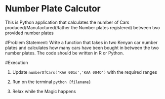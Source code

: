 # Number Plate Calcutor
This is Python application that calculates the number of Cars produced/Manufactured(Rather the Number plates registered) between two provided number plates

#Problem Statement: 
Write a function that takes in two Kenyan car number plates and calculates
how many cars have been bought in between the two number plates. The code 
should be written in R or Python. 

#Execution
1. Update `numberOfCars('KAA 001s','KAA 004Q')` with the required ranges
 
 2. Run on the terminal `python {filename} `

 3. Relax while the Magic happens
